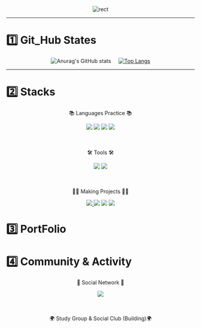 <div align="center">

![rect](https://capsule-render.vercel.app/api?type=rect&color=gradient&text=%20%20Re_Go%20%20&fontAlign=30&fontSize=30&textBg=true&desc=Make%20The%20Way%More%Worthy&descAlign=70&descAlignY=50)

</div>
<hr>

# 1️⃣ Git_Hub States 

<div align="center">

![Anurag's GitHub stats](https://github-readme-stats.vercel.app/api?username=jongmin0919&show_icons=true&theme=radical) &nbsp; &nbsp; [![Top Langs](https://github-readme-stats.vercel.app/api/top-langs/?username=anuraghazra&layout=donut)](https://github.com/anuraghazra/github-readme-stats)

</div>

<hr>

# 2️⃣ Stacks 
<div align=center>
	<p>📚 Languages Practice 📚</p>
</div>
<div align="center">
	<img src="https://img.shields.io/badge/HTML5-E34F26?CSS3-1572B6?style=flat&logo=HTML5&logoColor=white" />
	<img src="https://img.shields.io/badge/CSS3-1572B6?style=flat&logo=CSS3&logoColor=white" />
	<img src="https://img.shields.io/badge/JavaScript-F7DF1E?style=flat&logo=JavaScript&logoColor=white" />
	<img src="https://img.shields.io/badge/React-61DAFB?style=flat&logo=React&logoColor=white" />
	<br>
	</div>
<br>
<br>
<div align=center>
	<p>🛠 Tools 🛠</p>
</div>
<div align=center>
	<img src="https://img.shields.io/badge/Visual%20Studio%20Code-007ACC?style=flat&logo=VisualStudioCode&logoColor=white" />
	<a href="https://github.com/jongmin0919">
		<img src="https://img.shields.io/badge/GitHub-181717?style=flat&logo=GitHub&logoColor=white" />
	</a>
</div>
<br>
<br>
	<div align=center>
		<p>👨‍💻 Making Projects 👨‍💻</p>
	</div>
<div align="center">
	<a href = "https://github.com/jongmin0919/first_project/tree/main">
		<img src="https://img.shields.io/badge/HTML5-E34F26?style=flat&logo=HTML5&logoColor=white" />
	</a>
	<img src="https://img.shields.io/badge/CSS3-1572B6?style=flat&logo=CSS3&logoColor=white" />
	<img src="https://img.shields.io/badge/JavaScript-F7DF1E?style=flat&logo=JavaScript&logoColor=white" />
	<img src="https://img.shields.io/badge/React-61DAFB?style=flat&logo=React&logoColor=white" />
	<br>
	</div>


# 3️⃣ PortFolio

# 4️⃣ Community & Activity

<div align=center>
	<p>📱 Social Network 📱</p>
</div>
<div align=center>
	<a href="https://youtube.com/@Re_Go?si=NkV7J2nzrIhn8GS-">
    		<img src="https://img.shields.io/badge/Youtube-FF0000?style=flat&logo=Youtube&logoColor=white" />
	</a>
<br>
<br>
<br>
 <div align=center>
	<p>🌍 Study Group & Social Club (Building)🌍</p>
</div>
	




